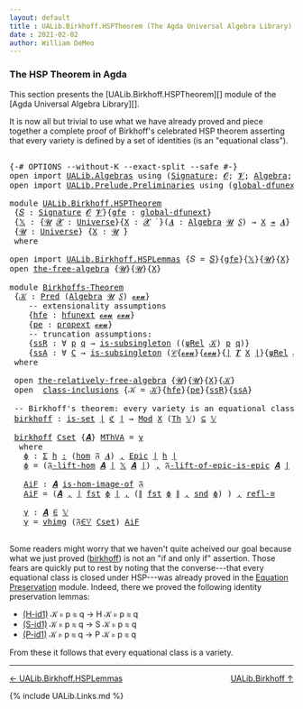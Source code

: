 ```yaml
---
layout: default
title : UALib.Birkhoff.HSPTheorem (The Agda Universal Algebra Library)
date : 2021-02-02
author: William DeMeo
---
```


### <a id="the-hsp-theorem-in-agda">The HSP Theorem in Agda</a>

This section presents the [UALib.Birkhoff.HSPTheorem][] module of the [Agda Universal Algebra Library][].

It is now all but trivial to use what we have already proved and piece together a complete proof of Birkhoff's celebrated HSP theorem asserting that every variety is defined by a set of identities (is an "equational class").

<pre class="Agda">

<a id="549" class="Symbol">{-#</a> <a id="553" class="Keyword">OPTIONS</a> <a id="561" class="Pragma">--without-K</a> <a id="573" class="Pragma">--exact-split</a> <a id="587" class="Pragma">--safe</a> <a id="594" class="Symbol">#-}</a>
<a id="598" class="Keyword">open</a> <a id="603" class="Keyword">import</a> <a id="610" href="UALib.Algebras.html" class="Module">UALib.Algebras</a> <a id="625" class="Keyword">using</a> <a id="631" class="Symbol">(</a><a id="632" href="UALib.Algebras.Signatures.html#1452" class="Function">Signature</a><a id="641" class="Symbol">;</a> <a id="643" href="universes.html#613" class="Generalizable">𝓞</a><a id="644" class="Symbol">;</a> <a id="646" href="universes.html#617" class="Generalizable">𝓥</a><a id="647" class="Symbol">;</a> <a id="649" href="UALib.Algebras.Algebras.html#811" class="Function">Algebra</a><a id="656" class="Symbol">;</a> <a id="658" href="UALib.Algebras.Algebras.html#3925" class="Function Operator">_↠_</a><a id="661" class="Symbol">)</a>
<a id="663" class="Keyword">open</a> <a id="668" class="Keyword">import</a> <a id="675" href="UALib.Prelude.Preliminaries.html" class="Module">UALib.Prelude.Preliminaries</a> <a id="703" class="Keyword">using</a> <a id="709" class="Symbol">(</a><a id="710" href="MGS-Subsingleton-Theorems.html#3468" class="Function">global-dfunext</a><a id="724" class="Symbol">;</a> <a id="726" href="universes.html#551" class="Postulate">Universe</a><a id="734" class="Symbol">;</a> <a id="736" href="universes.html#758" class="Function Operator">_̇</a><a id="738" class="Symbol">)</a>

<a id="741" class="Keyword">module</a> <a id="748" href="UALib.Birkhoff.HSPTheorem.html" class="Module">UALib.Birkhoff.HSPTheorem</a>
 <a id="775" class="Symbol">{</a><a id="776" href="UALib.Birkhoff.HSPTheorem.html#776" class="Bound">𝑆</a> <a id="778" class="Symbol">:</a> <a id="780" href="UALib.Algebras.Signatures.html#1452" class="Function">Signature</a> <a id="790" href="universes.html#613" class="Generalizable">𝓞</a> <a id="792" href="universes.html#617" class="Generalizable">𝓥</a><a id="793" class="Symbol">}{</a><a id="795" href="UALib.Birkhoff.HSPTheorem.html#795" class="Bound">gfe</a> <a id="799" class="Symbol">:</a> <a id="801" href="MGS-Subsingleton-Theorems.html#3468" class="Function">global-dfunext</a><a id="815" class="Symbol">}</a>
 <a id="818" class="Symbol">{</a><a id="819" href="UALib.Birkhoff.HSPTheorem.html#819" class="Bound">𝕏</a> <a id="821" class="Symbol">:</a> <a id="823" class="Symbol">{</a><a id="824" href="UALib.Birkhoff.HSPTheorem.html#824" class="Bound">𝓤</a> <a id="826" href="UALib.Birkhoff.HSPTheorem.html#826" class="Bound">𝓧</a> <a id="828" class="Symbol">:</a> <a id="830" href="universes.html#551" class="Postulate">Universe</a><a id="838" class="Symbol">}{</a><a id="840" href="UALib.Birkhoff.HSPTheorem.html#840" class="Bound">X</a> <a id="842" class="Symbol">:</a> <a id="844" href="UALib.Birkhoff.HSPTheorem.html#826" class="Bound">𝓧</a> <a id="846" href="universes.html#758" class="Function Operator">̇</a> <a id="848" class="Symbol">}(</a><a id="850" href="UALib.Birkhoff.HSPTheorem.html#850" class="Bound">𝑨</a> <a id="852" class="Symbol">:</a> <a id="854" href="UALib.Algebras.Algebras.html#811" class="Function">Algebra</a> <a id="862" href="UALib.Birkhoff.HSPTheorem.html#824" class="Bound">𝓤</a> <a id="864" href="UALib.Birkhoff.HSPTheorem.html#776" class="Bound">𝑆</a><a id="865" class="Symbol">)</a> <a id="867" class="Symbol">→</a> <a id="869" href="UALib.Birkhoff.HSPTheorem.html#840" class="Bound">X</a> <a id="871" href="UALib.Algebras.Algebras.html#3925" class="Function Operator">↠</a> <a id="873" href="UALib.Birkhoff.HSPTheorem.html#850" class="Bound">𝑨</a><a id="874" class="Symbol">}</a>
 <a id="877" class="Symbol">{</a><a id="878" href="UALib.Birkhoff.HSPTheorem.html#878" class="Bound">𝓤</a> <a id="880" class="Symbol">:</a> <a id="882" href="universes.html#551" class="Postulate">Universe</a><a id="890" class="Symbol">}</a> <a id="892" class="Symbol">{</a><a id="893" href="UALib.Birkhoff.HSPTheorem.html#893" class="Bound">X</a> <a id="895" class="Symbol">:</a> <a id="897" href="UALib.Birkhoff.HSPTheorem.html#878" class="Bound">𝓤</a> <a id="899" href="universes.html#758" class="Function Operator">̇</a><a id="900" class="Symbol">}</a>
 <a id="903" class="Keyword">where</a>

<a id="910" class="Keyword">open</a> <a id="915" class="Keyword">import</a> <a id="922" href="UALib.Birkhoff.HSPLemmas.html" class="Module">UALib.Birkhoff.HSPLemmas</a> <a id="947" class="Symbol">{</a><a id="948" class="Argument">𝑆</a> <a id="950" class="Symbol">=</a> <a id="952" href="UALib.Birkhoff.HSPTheorem.html#776" class="Bound">𝑆</a><a id="953" class="Symbol">}{</a><a id="955" href="UALib.Birkhoff.HSPTheorem.html#795" class="Bound">gfe</a><a id="958" class="Symbol">}{</a><a id="960" href="UALib.Birkhoff.HSPTheorem.html#819" class="Bound">𝕏</a><a id="961" class="Symbol">}{</a><a id="963" href="UALib.Birkhoff.HSPTheorem.html#878" class="Bound">𝓤</a><a id="964" class="Symbol">}{</a><a id="966" href="UALib.Birkhoff.HSPTheorem.html#893" class="Bound">X</a><a id="967" class="Symbol">}</a> <a id="969" class="Keyword">public</a>
<a id="976" class="Keyword">open</a> <a id="981" href="UALib.Birkhoff.FreeAlgebra.html#2728" class="Module">the-free-algebra</a> <a id="998" class="Symbol">{</a><a id="999" href="UALib.Birkhoff.HSPTheorem.html#878" class="Bound">𝓤</a><a id="1000" class="Symbol">}{</a><a id="1002" href="UALib.Birkhoff.HSPTheorem.html#878" class="Bound">𝓤</a><a id="1003" class="Symbol">}{</a><a id="1005" href="UALib.Birkhoff.HSPTheorem.html#893" class="Bound">X</a><a id="1006" class="Symbol">}</a>

<a id="1009" class="Keyword">module</a> <a id="Birkhoffs-Theorem"></a><a id="1016" href="UALib.Birkhoff.HSPTheorem.html#1016" class="Module">Birkhoffs-Theorem</a>
 <a id="1035" class="Symbol">{</a><a id="1036" href="UALib.Birkhoff.HSPTheorem.html#1036" class="Bound">𝒦</a> <a id="1038" class="Symbol">:</a> <a id="1040" href="UALib.Relations.Unary.html#1066" class="Function">Pred</a> <a id="1045" class="Symbol">(</a><a id="1046" href="UALib.Algebras.Algebras.html#811" class="Function">Algebra</a> <a id="1054" href="UALib.Birkhoff.HSPTheorem.html#878" class="Bound">𝓤</a> <a id="1056" href="UALib.Birkhoff.HSPTheorem.html#776" class="Bound">𝑆</a><a id="1057" class="Symbol">)</a> <a id="1059" href="UALib.Birkhoff.FreeAlgebra.html#2779" class="Function">𝓸𝓿𝓾</a><a id="1062" class="Symbol">}</a>
    <a id="1068" class="Comment">-- extensionality assumptions</a>
    <a id="1102" class="Symbol">{</a><a id="1103" href="UALib.Birkhoff.HSPTheorem.html#1103" class="Bound">hfe</a> <a id="1107" class="Symbol">:</a> <a id="1109" href="MGS-FunExt-from-Univalence.html#2235" class="Function">hfunext</a> <a id="1117" href="UALib.Birkhoff.FreeAlgebra.html#2779" class="Function">𝓸𝓿𝓾</a> <a id="1121" href="UALib.Birkhoff.FreeAlgebra.html#2779" class="Function">𝓸𝓿𝓾</a><a id="1124" class="Symbol">}</a>
    <a id="1130" class="Symbol">{</a><a id="1131" href="UALib.Birkhoff.HSPTheorem.html#1131" class="Bound">pe</a> <a id="1134" class="Symbol">:</a> <a id="1136" href="MGS-Powerset.html#382" class="Function">propext</a> <a id="1144" href="UALib.Birkhoff.FreeAlgebra.html#2779" class="Function">𝓸𝓿𝓾</a><a id="1147" class="Symbol">}</a>
    <a id="1153" class="Comment">-- truncation assumptions:</a>
    <a id="1184" class="Symbol">{</a><a id="1185" href="UALib.Birkhoff.HSPTheorem.html#1185" class="Bound">ssR</a> <a id="1189" class="Symbol">:</a> <a id="1191" class="Symbol">∀</a> <a id="1193" href="UALib.Birkhoff.HSPTheorem.html#1193" class="Bound">p</a> <a id="1195" href="UALib.Birkhoff.HSPTheorem.html#1195" class="Bound">q</a> <a id="1197" class="Symbol">→</a> <a id="1199" href="MGS-Basic-UF.html#743" class="Function">is-subsingleton</a> <a id="1215" class="Symbol">((</a><a id="1217" href="UALib.Birkhoff.FreeAlgebra.html#4837" class="Function">ψRel</a> <a id="1222" href="UALib.Birkhoff.HSPTheorem.html#1036" class="Bound">𝒦</a><a id="1223" class="Symbol">)</a> <a id="1225" href="UALib.Birkhoff.HSPTheorem.html#1193" class="Bound">p</a> <a id="1227" href="UALib.Birkhoff.HSPTheorem.html#1195" class="Bound">q</a><a id="1228" class="Symbol">)}</a>
    <a id="1235" class="Symbol">{</a><a id="1236" href="UALib.Birkhoff.HSPTheorem.html#1236" class="Bound">ssA</a> <a id="1240" class="Symbol">:</a> <a id="1242" class="Symbol">∀</a> <a id="1244" href="UALib.Birkhoff.HSPTheorem.html#1244" class="Bound">C</a> <a id="1246" class="Symbol">→</a> <a id="1248" href="MGS-Basic-UF.html#743" class="Function">is-subsingleton</a> <a id="1264" class="Symbol">(</a><a id="1265" href="UALib.Relations.Quotients.html#1110" class="Function">𝒞</a><a id="1266" class="Symbol">{</a><a id="1267" href="UALib.Birkhoff.FreeAlgebra.html#2779" class="Function">𝓸𝓿𝓾</a><a id="1270" class="Symbol">}{</a><a id="1272" href="UALib.Birkhoff.FreeAlgebra.html#2779" class="Function">𝓸𝓿𝓾</a><a id="1275" class="Symbol">}{</a><a id="1277" href="UALib.Prelude.Preliminaries.html#10371" class="Function Operator">∣</a> <a id="1279" href="UALib.Terms.Free.html#1035" class="Function">𝑻</a> <a id="1281" href="UALib.Birkhoff.HSPTheorem.html#893" class="Bound">X</a> <a id="1283" href="UALib.Prelude.Preliminaries.html#10371" class="Function Operator">∣</a><a id="1284" class="Symbol">}{</a><a id="1286" href="UALib.Birkhoff.FreeAlgebra.html#4837" class="Function">ψRel</a> <a id="1291" href="UALib.Birkhoff.HSPTheorem.html#1036" class="Bound">𝒦</a><a id="1292" class="Symbol">}</a> <a id="1294" href="UALib.Birkhoff.HSPTheorem.html#1244" class="Bound">C</a><a id="1295" class="Symbol">)}</a>
 <a id="1299" class="Keyword">where</a>

 <a id="1307" class="Keyword">open</a> <a id="1312" href="UALib.Birkhoff.FreeAlgebra.html#6709" class="Module">the-relatively-free-algebra</a> <a id="1340" class="Symbol">{</a><a id="1341" href="UALib.Birkhoff.HSPTheorem.html#878" class="Bound">𝓤</a><a id="1342" class="Symbol">}{</a><a id="1344" href="UALib.Birkhoff.HSPTheorem.html#878" class="Bound">𝓤</a><a id="1345" class="Symbol">}{</a><a id="1347" href="UALib.Birkhoff.HSPTheorem.html#893" class="Bound">X</a><a id="1348" class="Symbol">}{</a><a id="1350" href="UALib.Birkhoff.HSPTheorem.html#1036" class="Bound">𝒦</a><a id="1351" class="Symbol">}</a>
 <a id="1354" class="Keyword">open</a>  <a id="1360" href="UALib.Birkhoff.HSPLemmas.html#983" class="Module">class-inclusions</a> <a id="1377" class="Symbol">{</a><a id="1378" class="Argument">𝒦</a> <a id="1380" class="Symbol">=</a> <a id="1382" href="UALib.Birkhoff.HSPTheorem.html#1036" class="Bound">𝒦</a><a id="1383" class="Symbol">}{</a><a id="1385" href="UALib.Birkhoff.HSPTheorem.html#1103" class="Bound">hfe</a><a id="1388" class="Symbol">}{</a><a id="1390" href="UALib.Birkhoff.HSPTheorem.html#1131" class="Bound">pe</a><a id="1392" class="Symbol">}{</a><a id="1394" href="UALib.Birkhoff.HSPTheorem.html#1185" class="Bound">ssR</a><a id="1397" class="Symbol">}{</a><a id="1399" href="UALib.Birkhoff.HSPTheorem.html#1236" class="Bound">ssA</a><a id="1402" class="Symbol">}</a>

 <a id="1406" class="Comment">-- Birkhoff&#39;s theorem: every variety is an equational class.</a>
 <a id="Birkhoffs-Theorem.birkhoff"></a><a id="1468" href="UALib.Birkhoff.HSPTheorem.html#1468" class="Function">birkhoff</a> <a id="1477" class="Symbol">:</a> <a id="1479" href="MGS-Basic-UF.html#1929" class="Function">is-set</a> <a id="1486" href="UALib.Prelude.Preliminaries.html#10371" class="Function Operator">∣</a> <a id="1488" href="UALib.Birkhoff.HSPLemmas.html#5832" class="Function">ℭ</a> <a id="1490" href="UALib.Prelude.Preliminaries.html#10371" class="Function Operator">∣</a> <a id="1492" class="Symbol">→</a> <a id="1494" href="UALib.Varieties.ModelTheory.html#3334" class="Function">Mod</a> <a id="1498" href="UALib.Birkhoff.HSPTheorem.html#893" class="Bound">X</a> <a id="1500" class="Symbol">(</a><a id="1501" href="UALib.Varieties.ModelTheory.html#2649" class="Function">Th</a> <a id="1504" href="UALib.Birkhoff.HSPLemmas.html#5573" class="Function">𝕍</a><a id="1505" class="Symbol">)</a> <a id="1507" href="UALib.Relations.Unary.html#2949" class="Function Operator">⊆</a> <a id="1509" href="UALib.Birkhoff.HSPLemmas.html#5573" class="Function">𝕍</a>

 <a id="1513" href="UALib.Birkhoff.HSPTheorem.html#1468" class="Function">birkhoff</a> <a id="1522" href="UALib.Birkhoff.HSPTheorem.html#1522" class="Bound">Cset</a> <a id="1527" class="Symbol">{</a><a id="1528" href="UALib.Birkhoff.HSPTheorem.html#1528" class="Bound">𝑨</a><a id="1529" class="Symbol">}</a> <a id="1531" href="UALib.Birkhoff.HSPTheorem.html#1531" class="Bound">MThVA</a> <a id="1537" class="Symbol">=</a> <a id="1539" href="UALib.Birkhoff.HSPTheorem.html#1750" class="Function">γ</a>
  <a id="1543" class="Keyword">where</a>
   <a id="1552" href="UALib.Birkhoff.HSPTheorem.html#1552" class="Function">ϕ</a> <a id="1554" class="Symbol">:</a> <a id="1556" href="MGS-MLTT.html#3074" class="Function">Σ</a> <a id="1558" href="UALib.Birkhoff.HSPTheorem.html#1558" class="Bound">h</a> <a id="1560" href="MGS-MLTT.html#3074" class="Function">꞉</a> <a id="1562" class="Symbol">(</a><a id="1563" href="UALib.Homomorphisms.Basic.html#2281" class="Function">hom</a> <a id="1567" href="UALib.Birkhoff.FreeAlgebra.html#6932" class="Function">𝔉</a> <a id="1569" href="UALib.Birkhoff.HSPTheorem.html#1528" class="Bound">𝑨</a><a id="1570" class="Symbol">)</a> <a id="1572" href="MGS-MLTT.html#3074" class="Function">,</a> <a id="1574" href="UALib.Prelude.Inverses.html#2365" class="Function">Epic</a> <a id="1579" href="UALib.Prelude.Preliminaries.html#10371" class="Function Operator">∣</a> <a id="1581" href="UALib.Birkhoff.HSPTheorem.html#1558" class="Bound">h</a> <a id="1583" href="UALib.Prelude.Preliminaries.html#10371" class="Function Operator">∣</a>
   <a id="1588" href="UALib.Birkhoff.HSPTheorem.html#1552" class="Function">ϕ</a> <a id="1590" class="Symbol">=</a> <a id="1592" class="Symbol">(</a><a id="1593" href="UALib.Birkhoff.FreeAlgebra.html#7329" class="Function">𝔉-lift-hom</a> <a id="1604" href="UALib.Birkhoff.HSPTheorem.html#1528" class="Bound">𝑨</a> <a id="1606" href="UALib.Prelude.Preliminaries.html#10371" class="Function Operator">∣</a> <a id="1608" href="UALib.Birkhoff.HSPTheorem.html#819" class="Bound">𝕏</a> <a id="1610" href="UALib.Birkhoff.HSPTheorem.html#1528" class="Bound">𝑨</a> <a id="1612" href="UALib.Prelude.Preliminaries.html#10371" class="Function Operator">∣</a><a id="1613" class="Symbol">)</a> <a id="1615" href="MGS-MLTT.html#2929" class="InductiveConstructor Operator">,</a> <a id="1617" href="UALib.Birkhoff.FreeAlgebra.html#7849" class="Function">𝔉-lift-of-epic-is-epic</a> <a id="1640" href="UALib.Birkhoff.HSPTheorem.html#1528" class="Bound">𝑨</a> <a id="1642" href="UALib.Prelude.Preliminaries.html#10371" class="Function Operator">∣</a> <a id="1644" href="UALib.Birkhoff.HSPTheorem.html#819" class="Bound">𝕏</a> <a id="1646" href="UALib.Birkhoff.HSPTheorem.html#1528" class="Bound">𝑨</a> <a id="1648" href="UALib.Prelude.Preliminaries.html#10371" class="Function Operator">∣</a>  <a id="1651" href="UALib.Prelude.Preliminaries.html#10452" class="Function Operator">∥</a> <a id="1653" href="UALib.Birkhoff.HSPTheorem.html#819" class="Bound">𝕏</a> <a id="1655" href="UALib.Birkhoff.HSPTheorem.html#1528" class="Bound">𝑨</a> <a id="1657" href="UALib.Prelude.Preliminaries.html#10452" class="Function Operator">∥</a>

   <a id="1663" href="UALib.Birkhoff.HSPTheorem.html#1663" class="Function">AiF</a> <a id="1667" class="Symbol">:</a> <a id="1669" href="UALib.Birkhoff.HSPTheorem.html#1528" class="Bound">𝑨</a> <a id="1671" href="UALib.Homomorphisms.HomomorphicImages.html#1368" class="Function Operator">is-hom-image-of</a> <a id="1687" href="UALib.Birkhoff.FreeAlgebra.html#6932" class="Function">𝔉</a>
   <a id="1692" href="UALib.Birkhoff.HSPTheorem.html#1663" class="Function">AiF</a> <a id="1696" class="Symbol">=</a> <a id="1698" class="Symbol">(</a><a id="1699" href="UALib.Birkhoff.HSPTheorem.html#1528" class="Bound">𝑨</a> <a id="1701" href="MGS-MLTT.html#2929" class="InductiveConstructor Operator">,</a> <a id="1703" href="UALib.Prelude.Preliminaries.html#10371" class="Function Operator">∣</a> <a id="1705" href="UALib.Prelude.Preliminaries.html#10375" class="Function">fst</a> <a id="1709" href="UALib.Birkhoff.HSPTheorem.html#1552" class="Function">ϕ</a> <a id="1711" href="UALib.Prelude.Preliminaries.html#10371" class="Function Operator">∣</a> <a id="1713" href="MGS-MLTT.html#2929" class="InductiveConstructor Operator">,</a> <a id="1715" class="Symbol">(</a><a id="1716" href="UALib.Prelude.Preliminaries.html#10452" class="Function Operator">∥</a> <a id="1718" href="UALib.Prelude.Preliminaries.html#10375" class="Function">fst</a> <a id="1722" href="UALib.Birkhoff.HSPTheorem.html#1552" class="Function">ϕ</a> <a id="1724" href="UALib.Prelude.Preliminaries.html#10452" class="Function Operator">∥</a> <a id="1726" href="MGS-MLTT.html#2929" class="InductiveConstructor Operator">,</a> <a id="1728" href="UALib.Prelude.Preliminaries.html#10456" class="Function">snd</a> <a id="1732" href="UALib.Birkhoff.HSPTheorem.html#1552" class="Function">ϕ</a><a id="1733" class="Symbol">)</a> <a id="1735" class="Symbol">)</a> <a id="1737" href="MGS-MLTT.html#2929" class="InductiveConstructor Operator">,</a> <a id="1739" href="UALib.Homomorphisms.Isomorphisms.html#2289" class="Function">refl-≅</a>

   <a id="1750" href="UALib.Birkhoff.HSPTheorem.html#1750" class="Function">γ</a> <a id="1752" class="Symbol">:</a> <a id="1754" href="UALib.Birkhoff.HSPTheorem.html#1528" class="Bound">𝑨</a> <a id="1756" href="UALib.Relations.Unary.html#2667" class="Function Operator">∈</a> <a id="1758" href="UALib.Birkhoff.HSPLemmas.html#5573" class="Function">𝕍</a>
   <a id="1763" href="UALib.Birkhoff.HSPTheorem.html#1750" class="Function">γ</a> <a id="1765" class="Symbol">=</a> <a id="1767" href="UALib.Varieties.Varieties.html#5520" class="InductiveConstructor">vhimg</a> <a id="1773" class="Symbol">(</a><a id="1774" href="UALib.Birkhoff.HSPLemmas.html#9261" class="Function">𝔉∈𝕍</a> <a id="1778" href="UALib.Birkhoff.HSPTheorem.html#1522" class="Bound">Cset</a><a id="1782" class="Symbol">)</a> <a id="1784" href="UALib.Birkhoff.HSPTheorem.html#1663" class="Function">AiF</a>

</pre>

Some readers might worry that we haven't quite acheived our goal because what we just proved (<a href="https://ualib.gitlab.io/UALib.Birkhoff.Theorem.html#1487">birkhoff</a>) is not an "if and only if" assertion. Those fears are quickly put to rest by noting that the converse---that every equational class is closed under HSP---was already proved in the [Equation Preservation](UALib.Varieties.Preservation.html) module. Indeed, there we proved the following identity preservation lemmas:

* [(H-id1)](https://ualib.gitlab.io/UALib.Varieties.Preservation.html#964) 𝒦 ⊧ p ≋ q → H 𝒦 ⊧ p ≋ q
* [(S-id1)](https://ualib.gitlab.io/UALib.Varieties.Preservation.html#2592) 𝒦 ⊧ p ≋ q → S 𝒦 ⊧ p ≋ q
* [(P-id1)](https://ualib.gitlab.io/UALib.Varieties.Preservation.html#4111) 𝒦 ⊧ p ≋ q → P 𝒦 ⊧ p ≋ q

From these it follows that every equational class is a variety.

--------------------------------------------

[← UALib.Birkhoff.HSPLemmas](UALib.Birkhoff.HSPLemmas.html)
<span style="float:right;">[UALib.Birkhoff ↑](UALib.Birkhoff.html)</span>

{% include UALib.Links.md %}


